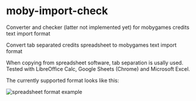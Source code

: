 # moby-import-check
Converter and checker (latter not implemented yet) for mobygames credits text import format

Convert tab separated credits spreadsheet to mobygames text import format

When copying from spreadsheet software, tab separation is usally used. Tested with LibreOffice Calc, Google Sheets (Chrome) and Microsoft Excel.

The currently supported format looks like this:

![spreadsheet format example](https://github.com/user-attachments/assets/6c92d666-8f99-4a66-b372-af3149f4a9f2)
